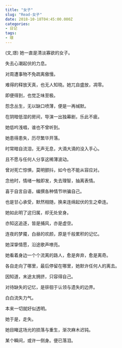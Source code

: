 ```yaml
---
title: "女子"
slug: "Read-女子"
date: 2018-10-18T04:45:00.000Z
categories:
- 日记
tags:
- 璟
---
```


(文,璟)
她一直是清淡寡欲的女子。

失去心潮起伏的力息。

对周遭事物不免疏离傲慢。

难得的释放天真，也无人知晓。她兀自盛放，凋零。

即便得到，也觉乏味至极。

怨念丛生，无以缺口喷薄，便是一再缄默。

在阴暗低湿的房间，导演一出独幕剧，乐此不疲。

她低吟浅唱，谁也不曾听到。

她患得患失，历尽繁华开落。

时常暗自流泪，无声无息，大滴大滴的没入手心。
 
且不愿与任何人分享这稀薄波动。
 
曾对死亡惊惧，莫明颤抖，如今也不能从容应对。 
 
 
念他时，情绪一触即发，失去理智，抽离表情。

喜于自言自语，编撰各种情节哄骗自己。

也是甘心承受，默然相随，换来连绵起伏的生之牵连。

她如此明了这归属，却无处安身。

亦知这追逐，皆是捕风，亦是虚空。 

连夜的梦魇，白昼的欢颜，原是千般累积的记忆。

她深挚情愿，沿途歌声嘹亮。

她看着身边一个个流离的路人，愈是奔弃，愈是离奇。

各自走向了哪里，最后停留在哪里，她默许任何人的离去。

因知道，末途太拥挤，只容得自己。 

对待缺失的记忆，是徘徊于认领与遗失的边界。

白白流失力气。

本来一切就好似透明。

她于是，走失。 

她目睹这场光的损落与重生，渐次麻木迟钝。 

某个瞬间，或许一侧身。便已落泪。
